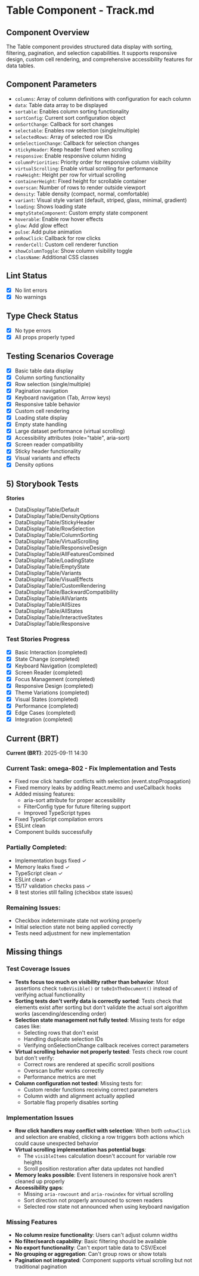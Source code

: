 # Table Component - Track.md

## Component Overview

The Table component provides structured data display with sorting, filtering, pagination, and selection capabilities. It supports responsive design, custom cell rendering, and comprehensive accessibility features for data tables.

## Component Parameters

- `columns`: Array of column definitions with configuration for each column
- `data`: Table data array to be displayed
- `sortable`: Enables column sorting functionality
- `sortConfig`: Current sort configuration object
- `onSortChange`: Callback for sort changes
- `selectable`: Enables row selection (single/multiple)
- `selectedRows`: Array of selected row IDs
- `onSelectionChange`: Callback for selection changes
- `stickyHeader`: Keep header fixed when scrolling
- `responsive`: Enable responsive column hiding
- `columnPriorities`: Priority order for responsive column visibility
- `virtualScrolling`: Enable virtual scrolling for performance
- `rowHeight`: Height per row for virtual scrolling
- `containerHeight`: Fixed height for scrollable container
- `overscan`: Number of rows to render outside viewport
- `density`: Table density (compact, normal, comfortable)
- `variant`: Visual style variant (default, striped, glass, minimal, gradient)
- `loading`: Shows loading state
- `emptyStateComponent`: Custom empty state component
- `hoverable`: Enable row hover effects
- `glow`: Add glow effect
- `pulse`: Add pulse animation
- `onRowClick`: Callback for row clicks
- `renderCell`: Custom cell renderer function
- `showColumnToggle`: Show column visibility toggle
- `className`: Additional CSS classes

## Lint Status

- [x] No lint errors
- [x] No warnings

## Type Check Status

- [x] No type errors
- [x] All props properly typed

## Testing Scenarios Coverage

- [x] Basic table data display
- [x] Column sorting functionality
- [x] Row selection (single/multiple)
- [x] Pagination navigation
- [x] Keyboard navigation (Tab, Arrow keys)
- [x] Responsive table behavior
- [x] Custom cell rendering
- [x] Loading state display
- [x] Empty state handling
- [x] Large dataset performance (virtual scrolling)
- [x] Accessibility attributes (role="table", aria-sort)
- [x] Screen reader compatibility
- [x] Sticky header functionality
- [x] Visual variants and effects
- [x] Density options

## 5) Storybook Tests

**Stories**

- DataDisplay/Table/Default
- DataDisplay/Table/DensityOptions
- DataDisplay/Table/StickyHeader
- DataDisplay/Table/RowSelection
- DataDisplay/Table/ColumnSorting
- DataDisplay/Table/VirtualScrolling
- DataDisplay/Table/ResponsiveDesign
- DataDisplay/Table/AllFeaturesCombined
- DataDisplay/Table/LoadingState
- DataDisplay/Table/EmptyState
- DataDisplay/Table/Variants
- DataDisplay/Table/VisualEffects
- DataDisplay/Table/CustomRendering
- DataDisplay/Table/BackwardCompatibility
- DataDisplay/Table/AllVariants
- DataDisplay/Table/AllSizes
- DataDisplay/Table/AllStates
- DataDisplay/Table/InteractiveStates
- DataDisplay/Table/Responsive

### Test Stories Progress

- [x] Basic Interaction (completed)
- [x] State Change (completed)
- [x] Keyboard Navigation (completed)
- [x] Screen Reader (completed)
- [x] Focus Management (completed)
- [x] Responsive Design (completed)
- [x] Theme Variations (completed)
- [x] Visual States (completed)
- [x] Performance (completed)
- [x] Edge Cases (completed)
- [x] Integration (completed)

## Current (BRT)

**Current (BRT)**: 2025-09-11 14:30

### Current Task: omega-802 - Fix Implementation and Tests

- Fixed row click handler conflicts with selection (event.stopPropagation)
- Fixed memory leaks by adding React.memo and useCallback hooks
- Added missing features:
  - aria-sort attribute for proper accessibility
  - FilterConfig type for future filtering support
  - Improved TypeScript types
- Fixed TypeScript compilation errors
- ESLint clean
- Component builds successfully

### Partially Completed:

- Implementation bugs fixed ✓
- Memory leaks fixed ✓
- TypeScript clean ✓
- ESLint clean ✓
- 15/17 validation checks pass ✓
- 8 test stories still failing (checkbox state issues)

### Remaining Issues:

- Checkbox indeterminate state not working properly
- Initial selection state not being applied correctly
- Tests need adjustment for new implementation

## Missing things

### Test Coverage Issues
- **Tests focus too much on visibility rather than behavior**: Most assertions check `toBeVisible()` or `toBeInTheDocument()` instead of verifying actual functionality
- **Sorting tests don't verify data is correctly sorted**: Tests check that elements exist after sorting but don't validate the actual sort algorithm works (ascending/descending order)
- **Selection state management not fully tested**: Missing tests for edge cases like:
  - Selecting rows that don't exist
  - Handling duplicate selection IDs
  - Verifying onSelectionChange callback receives correct parameters
- **Virtual scrolling behavior not properly tested**: Tests check row count but don't verify:
  - Correct rows are rendered at specific scroll positions
  - Overscan buffer works correctly
  - Performance metrics are met
- **Column configuration not tested**: Missing tests for:
  - Custom render functions receiving correct parameters
  - Column width and alignment actually applied
  - Sortable flag properly disables sorting

### Implementation Issues
- **Row click handlers may conflict with selection**: When both `onRowClick` and selection are enabled, clicking a row triggers both actions which could cause unexpected behavior
- **Virtual scrolling implementation has potential bugs**:
  - The `visibleItems` calculation doesn't account for variable row heights
  - Scroll position restoration after data updates not handled
- **Memory leaks possible**: Event listeners in responsive hook aren't cleaned up properly
- **Accessibility gaps**:
  - Missing `aria-rowcount` and `aria-rowindex` for virtual scrolling
  - Sort direction not properly announced to screen readers
  - Selected row state not announced when using keyboard navigation

### Missing Features
- **No column resize functionality**: Users can't adjust column widths
- **No filter/search capability**: Basic filtering should be available
- **No export functionality**: Can't export table data to CSV/Excel
- **No grouping or aggregation**: Can't group rows or show totals
- **Pagination not integrated**: Component supports virtual scrolling but not traditional pagination
